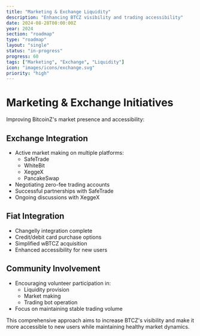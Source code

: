 ```yaml
---
title: "Marketing & Exchange Liquidity"
description: "Enhancing BTCZ visibility and trading accessibility"
date: 2024-08-28T00:00:00Z
year: 2024
section: "roadmap"
type: "roadmap"
layout: "single"
status: "in-progress"
progress: 60
tags: ["Marketing", "Exchange", "Liquidity"]
icon: "images/icons/exchange.svg"
priority: "high"
---
```


# Marketing & Exchange Initiatives

Improving BitcoinZ's market presence and accessibility:

## Exchange Integration
- Active market making on multiple platforms:
  - SafeTrade
  - WhiteBit
  - XeggeX
  - PancakeSwap
- Negotiating zero-fee trading accounts
- Successful partnerships with SafeTrade
- Ongoing discussions with XeggeX

## Fiat Integration
- Changelly integration complete
- Credit/debit card purchase options
- Simplified wBTCZ acquisition
- Enhanced accessibility for new users

## Community Involvement
- Encouraging volunteer participation in:
  - Liquidity provision
  - Market making
  - Trading bot operation
- Focus on maintaining stable trading volume

This comprehensive approach aims to increase BTCZ's visibility and make it more accessible to new users while maintaining healthy market dynamics.
